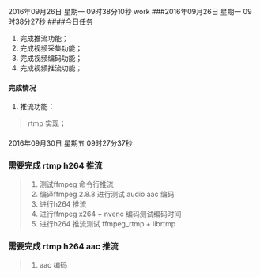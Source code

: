2016年09月26日 星期一 09时38分10秒
work
###2016年09月26日 星期一 09时38分27秒
####今日任务
1. 完成推流功能；
2. 完成视频采集功能；
3. 完成视频编码功能；
4. 完成视频推流功能；

#### 完成情况
1. 推流功能：
>  rtmp 实现；
>  
#### 

2016年09月30日 星期五 09时27分37秒
### 需要完成 rtmp h264 推流
> 1.  测试ffmpeg  命令行推流 
> 2.  编译ffmpeg 2.8.8 进行测试 audio aac 编码
> 3.  进行h264 推流
> 4.  进行ffmpeg  x264  + nvenc  编码测试编码时间
> 5.  进行h264 推流测试  ffmpeg_rtmp  +  librtmp
> 

### 需要完成 rtmp h264 aac 推流
> 1.  aac 编码